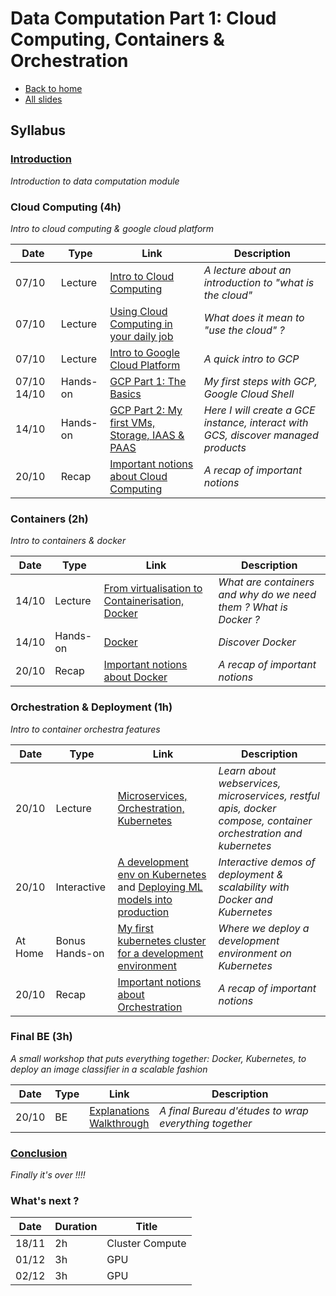 # Data Computation Part 1: Cloud Computing, Containers & Orchestration

* [Back to home](https://supaerodatascience.github.io/OBD/)
* [All slides](./lectures/)

## Syllabus

### [Introduction](lectures/0_intro.html)



*Introduction to data computation module*

### Cloud Computing (4h)

*Intro to cloud computing & google cloud platform*

Date | Type | Link | Description |
| --- | --- | --- | --- |
07/10 | Lecture | [Intro to Cloud Computing](lectures/1_cloud_computing.html) | *A lecture about an introduction to "what is the cloud"* |
07/10 | Lecture | [Using Cloud Computing in your daily job](lectures/2_cloud_usage.html) | *What does it mean to "use the cloud" ?* |
07/10 | Lecture | [Intro to Google Cloud Platform](lectures/3_gcp.html) | *A quick intro to GCP* |
07/10   14/10 | Hands-on | [GCP Part 1: The Basics](exercises/1_gcp_setup/) | *My first steps with GCP, Google Cloud Shell* |
14/10 | Hands-on | [GCP Part 2: My first VMs, Storage, IAAS & PAAS](exercises/2_gcp_handson/) | *Here I will create a GCE instance, interact with GCS, discover managed products* |
20/10 | Recap | [Important notions about Cloud Computing](lectures/7_conclusion.html#/1) | *A recap of important notions* |

### Containers (2h)

*Intro to containers & docker*

Date | Type | Link | Description |
| --- | --- | --- | --- |
14/10 | Lecture | [From virtualisation to Containerisation, Docker](lectures/4_containers.html) | *What are containers and why do we need them ? What is Docker ?* |
14/10 | Hands-on | [Docker](exercises/3_docker/) | *Discover Docker* |
20/10 | Recap | [Important notions about Docker](lectures/7_conclusion.html#/2) | *A recap of important notions* |

### Orchestration & Deployment (1h)

*Intro to container orchestra  features*

Date | Type | Link | Description |
| --- | --- | --- | --- |
20/10 | Lecture |  [Microservices, Orchestration, Kubernetes](lectures/5_orchestration.html) | *Learn about webservices, microservices, restful apis, docker compose, container orchestration and kubernetes* |
20/10 | Interactive | [A development env on Kubernetes](lectures/6_deployment.html) and [Deploying ML models into production](lectures/6_deployment.html) | *Interactive demos of deployment & scalability with Docker and Kubernetes* |
At Home | Bonus Hands-on | [My first kubernetes cluster for a development environment](exercises/5_bonus/) | *Where we deploy a development environment on Kubernetes* |
20/10 | Recap | [Important notions about Orchestration](lectures/7_conclusion.html#/3) | *A recap of important notions* |

### Final BE (3h)

*A small workshop that puts everything together: Docker, Kubernetes, to deploy an image classifier in a scalable fashion*

Date | Type | Link | Description |
| --- | --- | --- | --- |
20/10 | BE |  [Explanations](lectures/7_conclusion.html#/4) <br/> [Walkthrough](exercises/4_be/) | *A final Bureau d'études to wrap everything together* |

### [Conclusion](lectures/7_conclusion.html)

*Finally it's over !!!!*

### What's next ?

Date | Duration | Title |
| --- | --- | --- |
18/11 | 2h | Cluster Compute |
01/12 | 3h | GPU |
02/12 | 3h | GPU |
